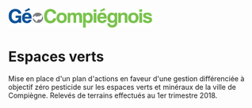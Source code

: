 ![picto](/doc/img/Logo_web-GeoCompiegnois.png)

# Espaces verts

Mise en place d'un plan d'actions en faveur d'une gestion différenciée à objectif zéro pesticide sur les espaces verts et minéraux de la ville de Compiègne. Relevés de terrains effectués au 1er trimestre 2018.
